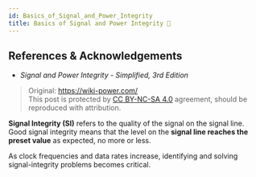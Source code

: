 ```yaml
---
id: Basics_of_Signal_and_Power_Integrity
title: Basics of Signal and Power Integrity 🚧
---
```


## References & Acknowledgements

- _Signal and Power Integrity - Simplified, 3rd Edition_

> Original: <https://wiki-power.com/>  
> This post is protected by [CC BY-NC-SA 4.0](https://creativecommons.org/licenses/by/4.0/deed.en) agreement, should be reproduced with attribution.

**Signal Integrity (SI)** refers to the quality of the signal on the signal line. Good signal integrity means that the level on the **signal line reaches the preset value** as expected, no more or less.

As clock frequencies and data rates increase, identifying and solving signal-integrity problems becomes critical.
